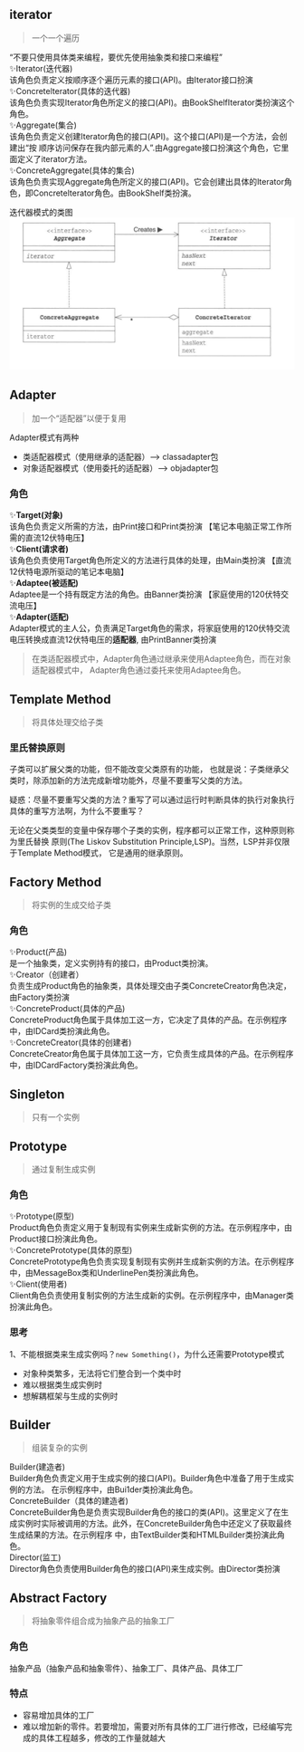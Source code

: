 ## iterator
> 一个一个遍历

“不要只使用具体类来编程，要优先使用抽象类和接口来编程”  
✨Iterator(迭代器)  
  该角色负责定义按顺序逐个遍历元素的接口(API)。由Iterator接口扮演  
✨Concretelterator(具体的迭代器)  
  该角色负责实现Iterator角色所定义的接口(API)。由BookShelfIterator类扮演这个角色。  
✨Aggregate(集合)  
  该角色负责定义创建Iterator角色的接口(API)。这个接口(API)是一个方法，会创建出“按
顺序访问保存在我内部元素的人”.由Aggregate接口扮演这个角色，它里面定义了iterator方法。  
✨ConcreteAggregate(具体的集合)   
  该角色负责实现Aggregate角色所定义的接口(API)。它会创建出具体的Iterator角色，即Concretelterator角色。由BookShelf类扮演。  

迭代器模式的类图  
![img.png](src%2Fmain%2Fresources%2Fimg%2Fimg.png)

## Adapter  
> 加一个“适配器”以便于复用

Adapter模式有两种
- 类适配器模式（使用继承的适配器）--> classadapter包
- 对象适配器模式（使用委托的适配器）--> objadapter包

### 角色
✨**Target(对象)**  
  该角色负责定义所需的方法，由Print接口和Print类扮演  【笔记本电脑正常工作所需的直流12伏特电压】  
✨**Client(请求者)**  
  该角色负责使用Target角色所定义的方法进行具体的处理，由Main类扮演  【直流12伏特电源所驱动的笔记本电脑】  
✨**Adaptee(被适配)**  
  Adaptee是一个持有既定方法的角色。由Banner类扮演  【家庭使用的120伏特交流电压】  
✨**Adapter(适配)**  
  Adapter模式的主人公，负责满足Target角色的需求，将家庭使用的120伏特交流电压转换成直流12伏特电压的**适配器**,
由PrintBanner类扮演  

> 在类适配器模式中，Adapter角色通过继承来使用Adaptee角色，而在对象适配器模式中，
Adapter角色通过委托来使用Adaptee角色。

## Template Method
> 将具体处理交给子类

### 里氏替换原则
子类可以扩展父类的功能，但不能改变父类原有的功能，
也就是说：子类继承父类时，除添加新的方法完成新增功能外，尽量不要重写父类的方法。

疑惑：尽量不要重写父类的方法？重写了可以通过运行时判断具体的执行对象执行具体的重写方法啊，为什么不要重写？

无论在父类类型的变量中保存哪个子类的实例，程序都可以正常工作，这种原则称为里氏替换
原则(The Liskov Substitution Principle,LSP)。当然，LSP并非仅限于Template Method模式，
它是通用的继承原则。

## Factory Method
> 将实例的生成交给子类

### 角色
✨Product(产品)  
  是一个抽象类，定义实例持有的接口，由Product类扮演。  
✨Creator（创建者）  
  负责生成Product角色的抽象类，具体处理交由子类ConcreteCreator角色决定，由Factory类扮演  
✨ConcreteProduct(具体的产品)  
  ConcreteProduct角色属于具体加工这一方，它决定了具体的产品。在示例程序中，由IDCard类扮演此角色。  
✨ConcreteCreator(具体的创建者)  
  ConcreteCreator角色属于具体加工这一方，它负责生成具体的产品。在示例程序中，由IDCardFactory类扮演此角色。

## Singleton
> 只有一个实例

## Prototype
> 通过复制生成实例

### 角色
✨Prototype(原型)  
  Product角色负责定义用于复制现有实例来生成新实例的方法。在示例程序中，由Product接口扮演此角色。  
✨ConcretePrototype(具体的原型)  
  ConcretePrototype角色负责实现复制现有实例并生成新实例的方法。在示例程序中，由MessageBox类和UnderlinePen类扮演此角色。  
✨Client(使用者)  
  Client角色负责使用复制实例的方法生成新的实例。在示例程序中，由Manager类扮演此角色。  

### 思考
1、不能根据类来生成实例吗？`new Something()`，为什么还需要Prototype模式
- 对象种类繁多，无法将它们整合到一个类中时
- 难以根据类生成实例时
- 想解耦框架与生成的实例时

## Builder
> 组装复杂的实例

Builder(建造者)  
Builder角色负责定义用于生成实例的接口(API)。Builder角色中准备了用于生成实例的方法。 在示例程序中，由Bui1der类扮演此角色。  
ConcreteBuilder（具体的建造者)  
ConcreteBuilder角色是负责实现Builder角色的接口的类(API)。这里定义了在生成实例时实际被调用的方法。此外，在ConcreteBuilder角色中还定义了获取最终生成结果的方法。在示例程序
中，由TextBuilder类和HTMLBuilder类扮演此角色。  
Director(监工)  
Director角色负责使用Builder角色的接口(API)来生成实例。由Director类扮演

## Abstract Factory
> 将抽象零件组合成为抽象产品的抽象工厂

### 角色
抽象产品（抽象产品和抽象零件）、抽象工厂、具体产品、具体工厂

### 特点
- 容易增加具体的工厂
- 难以增加新的零件。若要增加，需要对所有具体的工厂进行修改，已经编写完成的具体工程越多，修改的工作量就越大
